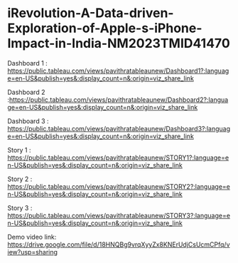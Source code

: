 # iRevolution-A-Data-driven-Exploration-of-Apple-s-iPhone-Impact-in-India-NM2023TMID41470

Dashboard 1 : https://public.tableau.com/views/pavithratableaunew/Dashboard1?:language=en-US&publish=yes&:display_count=n&:origin=viz_share_link

Dashboard 2 :https://public.tableau.com/views/pavithratableaunew/Dashboard2?:language=en-US&publish=yes&:display_count=n&:origin=viz_share_link

Dashboard 3 : https://public.tableau.com/views/pavithratableaunew/Dashboard3?:language=en-US&publish=yes&:display_count=n&:origin=viz_share_link

Story 1 : https://public.tableau.com/views/pavithratableaunew/STORY1?:language=en-US&publish=yes&:display_count=n&:origin=viz_share_link

Story 2 : https://public.tableau.com/views/pavithratableaunew/STORY2?:language=en-US&publish=yes&:display_count=n&:origin=viz_share_link

Story 3 : https://public.tableau.com/views/pavithratableaunew/STORY3?:language=en-US&publish=yes&:display_count=n&:origin=viz_share_link

Demo video link: https://drive.google.com/file/d/18HNQBg9vrqXyyZx8KNErUdjCsUcmCPfq/view?usp=sharing

